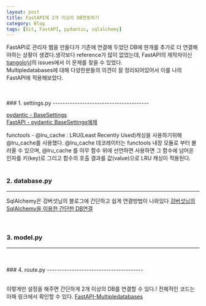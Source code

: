 ```yaml
---
layout: post
title: FastAPI에 2개 이상의 DB연동하기
category: Blog
tags: [Git, FastAPI, pydantic, sqlalchemy]
---
```


FastAPI로 관리자 웹을 만들다가 기존에 연결해 두었던 DB에 한개를 추가로 더 연결해야하는 상황이 생겼다.생각보다 reference가 많이 없었는데, FastAPI의 제작자이신 [tiangolo](https://github.com/tiangolo/fastapi/issues/2592)님의 issues에서 이 문제를 찾을 수 있었다.<br>
Multipledatabases에 대해 다양한분들의 의견이 잘 정리되어있어서 이를 나의 FastAPI에 적용해보았다.

<br>
<br>
### 1. settings.py
---------------------------------------

<script src="https://gist.github.com/liampoet/7db7cc280b3a03655e611a814a112062.js"></script>

[pydantic - BaseSettings](https://pydantic-docs.helpmanual.io/usage/settings/)<br>
[FastAPI - pydantic BaseSettings예제](https://fastapi.tiangolo.com/advanced/settings/)

functools - @lru_cache : 
LRU(Least Recently Used)캐싱을 사용하기위해 @lru_cache를 사용했다.
@lru_cache 데코레이터는 functools 내장 모듈로 부터 불러올 수 있으며, @lru_cache 를 아무 함수 위에 선언하면 사용하면
그 함수에 넘어온 인자를 키(key)로 그리고 함수의 호출 결과를 값(value)으로 LRU 캐싱이 적용된다.
<br>
<br>
### 2. database.py
---------------------------------------

<script src="https://gist.github.com/liampoet/ba25801f94f48afd1549c81a067be4f3.js"></script>

SqlAlchemy은 강버섯님의 블로그에 간단하고 쉽게 연결방법이 나와있다
[강버섯님의 SqlAlchemy을 이용한 간단한 DB연결](https://pydantic-docs.helpmanual.io/usage/settings/)<br>
<br>
<br>
### 3. model.py
---------------------------------------

<script src="https://gist.github.com/liampoet/28401f8a253f048b8be2665bbdcf68f0.js"></script>
<br>
<br>
### 4. route.py
---------------------------------------

<script src="https://gist.github.com/liampoet/59c6d958cbc4e968ccf0b0634ccdabfd.js"></script><br>
<br>

이렇게만 설정을 해주면 간단하게 2개 이상의 DB를 연결할 수 있다.! 전체적인 코드는 아패 링크에서 확인할 수 있다.
[FastAPI-Multipledatabases](https://github.com/liampoet/FastAPI-multiple_databases.git)
